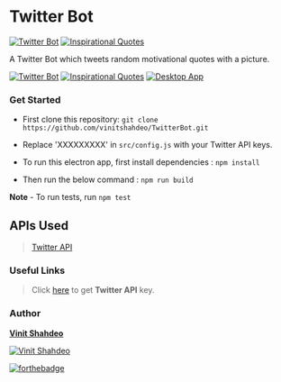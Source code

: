 # Twitter Bot

[![Twitter Bot](https://img.shields.io/badge/Twitter-Bot-teal.svg)](https://github.com/vinitshahdeo/TwitterBot) [![Inspirational Quotes](https://img.shields.io/badge/inspirational-quotes-orange.svg)](https://www.npmjs.com/package/inspirational-quotes)

A Twitter Bot which tweets random motivational quotes with a picture.

[![Twitter Bot](https://img.shields.io/badge/Twitter-Bot-red.svg?style=for-the-badge)](https://github.com/vinitshahdeo/TwitterBot) [![Inspirational Quotes](https://img.shields.io/badge/Inspirational-Quotes-dodgerblue.svg?style=for-the-badge)](https://github.com/vinitshahdeo/TwitterBot)  [![Desktop App](https://img.shields.io/badge/Motivational-Quotes-lightgray.svg?style=for-the-badge)](https://github.com/vinitshahdeo/TwitterBot) 

### Get Started

- First clone this repository: ```git clone https://github.com/vinitshahdeo/TwitterBot.git```

- Replace 'XXXXXXXXX' in `src/config.js` with your Twitter API keys.

- To run this electron app, first install dependencies : ```npm install```

- Then run the below command : ```npm run build```

**Note** - To run tests, run `npm test`

## APIs Used

> [Twitter API](https://dev.twitter.com/apps)

### Useful Links

> Click [here](https://dev.twitter.com/apps) to get **Twitter API** key. 

### Author

**[Vinit Shahdeo](https://github.com/vinitshahdeo/)**

[![Vinit Shahdeo](https://img.shields.io/badge/Author-@vinitshahdeo-teal.svg?colorA=red&colorB=blue)](https://github.com/vinitshahdeo/)

[![forthebadge](https://forthebadge.com/images/badges/built-with-love.svg)](https://github.com/vinitshahdeo)